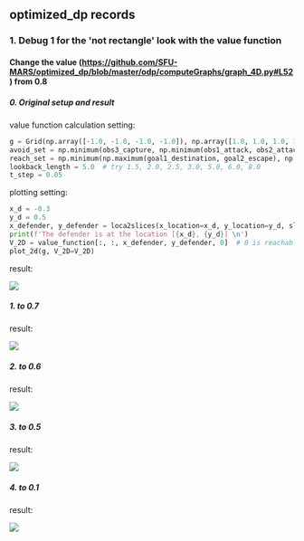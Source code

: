 ## optimized_dp records

### 1. Debug 1 for the 'not rectangle' look with the value function

#### Change the value (https://github.com/SFU-MARS/optimized_dp/blob/master/odp/computeGraphs/graph_4D.py#L52) from 0.8 

##### 0. Original setup and result

value function calculation setting:

```python
g = Grid(np.array([-1.0, -1.0, -1.0, -1.0]), np.array([1.0, 1.0, 1.0, 1.0]), 4, np.array([45, 45, 45, 45])) # original 45,; 80 doesn't work
avoid_set = np.minimum(obs3_capture, np.minimum(obs1_attack, obs2_attack)) # original
reach_set = np.minimum(np.maximum(goal1_destination, goal2_escape), np.minimum(obs1_defend, obs2_defend)) # original
lookback_length = 5.0  # try 1.5, 2.0, 2.5, 3.0, 5.0, 6.0, 8.0
t_step = 0.05
```

plotting setting:

```python
x_d = -0.3
y_d = 0.5
x_defender, y_defender = loca2slices(x_location=x_d, y_location=y_d, slices=45)
print(f'The defender is at the location [{x_d}, {y_d}] \n')
V_2D = value_function[:, :, x_defender, y_defender, 0]  # 0 is reachable set, -1 is target set
plot_2d(g, V_2D=V_2D)
```

result:

![](/localhome/hha160/optimized_dp/MRAG/debug_figures/debug0_original.png)

##### 1. to 0.7

result:

![](/localhome/hha160/optimized_dp/MRAG/debug_figures/debug1_0.7.png)

##### 2. to 0.6

result:

![](/localhome/hha160/optimized_dp/MRAG/debug_figures/debug1_0.6.png)

##### 3. to 0.5

result:

![](/localhome/hha160/optimized_dp/MRAG/debug_figures/debug1_0.5.png)

##### 4. to 0.1

result:

![](/localhome/hha160/optimized_dp/MRAG/debug_figures/debug1_0.1.png)